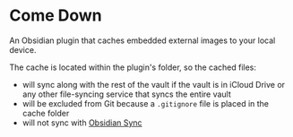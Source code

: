 # Come Down

An Obsidian plugin that caches embedded external images to your local device.





The cache is located within the plugin's folder, so the cached files:

- will sync along with the rest of the vault if the vault is in iCloud Drive or any other file-syncing service that syncs the entire vault
- will be excluded from Git because a `.gitignore` file is placed in the cache folder
- will not sync with [Obsidian Sync](https://obsidian.md/sync)



